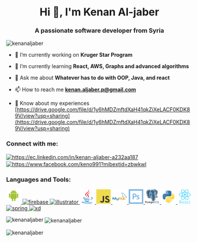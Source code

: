<h1 align="center">Hi 👋, I'm Kenan Al-jaber</h1>
<h3 align="center">A passionate software developer from Syria</h3>

<p align="left"> <img src="https://komarev.com/ghpvc/?username=kenanaljaber&label=Profile%20views&color=0e75b6&style=flat" alt="kenanaljaber" /> </p>

- 🔭 I’m currently working on **Kruger Star Program**

- 🌱 I’m currently learning **React, AWS, Graphs and advanced algorithms**

- 💬 Ask me about **Whatever has to do with OOP, Java, and react**

- 📫 How to reach me **kenan.aljaber.p@gmail.com**

- 📄 Know about my experiences [https://drive.google.com/file/d/1y6hMDZmftdXaH41qkZiXeLACF0KDK89V/view?usp=sharing](https://drive.google.com/file/d/1y6hMDZmftdXaH41qkZiXeLACF0KDK89V/view?usp=sharing)

<h3 align="left">Connect with me:</h3>
<p align="left">
<a href="https://linkedin.com/in/https://ec.linkedin.com/in/kenan-aljaber-a232aa187" target="blank"><img align="center" src="https://raw.githubusercontent.com/rahuldkjain/github-profile-readme-generator/master/src/images/icons/Social/linked-in-alt.svg" alt="https://ec.linkedin.com/in/kenan-aljaber-a232aa187" height="30" width="40" /></a>
<a href="https://fb.com/https://www.facebook.com/keno991?mibextid=zbwkwl" target="blank"><img align="center" src="https://raw.githubusercontent.com/rahuldkjain/github-profile-readme-generator/master/src/images/icons/Social/facebook.svg" alt="https://www.facebook.com/keno991?mibextid=zbwkwl" height="30" width="40" /></a>
</p>

<h3 align="left">Languages and Tools:</h3>
<p align="left"> <a href="https://developer.android.com" target="_blank" rel="noreferrer"> <img src="https://raw.githubusercontent.com/devicons/devicon/master/icons/android/android-original-wordmark.svg" alt="android" width="40" height="40"/> </a> <a href="https://firebase.google.com/" target="_blank" rel="noreferrer"> <img src="https://www.vectorlogo.zone/logos/firebase/firebase-icon.svg" alt="firebase" width="40" height="40"/> </a> <a href="https://www.adobe.com/in/products/illustrator.html" target="_blank" rel="noreferrer"> <img src="https://www.vectorlogo.zone/logos/adobe_illustrator/adobe_illustrator-icon.svg" alt="illustrator" width="40" height="40"/> </a> <a href="https://www.java.com" target="_blank" rel="noreferrer"> <img src="https://raw.githubusercontent.com/devicons/devicon/master/icons/java/java-original.svg" alt="java" width="40" height="40"/> </a> <a href="https://developer.mozilla.org/en-US/docs/Web/JavaScript" target="_blank" rel="noreferrer"> <img src="https://raw.githubusercontent.com/devicons/devicon/master/icons/javascript/javascript-original.svg" alt="javascript" width="40" height="40"/> </a> <a href="https://www.mysql.com/" target="_blank" rel="noreferrer"> <img src="https://raw.githubusercontent.com/devicons/devicon/master/icons/mysql/mysql-original-wordmark.svg" alt="mysql" width="40" height="40"/> </a> <a href="https://www.photoshop.com/en" target="_blank" rel="noreferrer"> <img src="https://raw.githubusercontent.com/devicons/devicon/master/icons/photoshop/photoshop-line.svg" alt="photoshop" width="40" height="40"/> </a> <a href="https://www.postgresql.org" target="_blank" rel="noreferrer"> <img src="https://raw.githubusercontent.com/devicons/devicon/master/icons/postgresql/postgresql-original-wordmark.svg" alt="postgresql" width="40" height="40"/> </a> <a href="https://www.python.org" target="_blank" rel="noreferrer"> <img src="https://raw.githubusercontent.com/devicons/devicon/master/icons/python/python-original.svg" alt="python" width="40" height="40"/> </a> <a href="https://reactjs.org/" target="_blank" rel="noreferrer"> <img src="https://raw.githubusercontent.com/devicons/devicon/master/icons/react/react-original-wordmark.svg" alt="react" width="40" height="40"/> </a> <a href="https://spring.io/" target="_blank" rel="noreferrer"> <img src="https://www.vectorlogo.zone/logos/springio/springio-icon.svg" alt="spring" width="40" height="40"/> </a> <a href="https://www.adobe.com/products/xd.html" target="_blank" rel="noreferrer"> <img src="https://cdn.worldvectorlogo.com/logos/adobe-xd.svg" alt="xd" width="40" height="40"/> </a> </p>

<p><img align="left" src="https://github-readme-stats.vercel.app/api/top-langs?username=kenanaljaber&show_icons=true&locale=en&layout=compact" alt="kenanaljaber" /></p>

<p>&nbsp;<img align="center" src="https://github-readme-stats.vercel.app/api?username=kenanaljaber&show_icons=true&locale=en" alt="kenanaljaber" /></p>

<p><img align="center" src="https://github-readme-streak-stats.herokuapp.com/?user=kenanaljaber&" alt="kenanaljaber" /></p>
